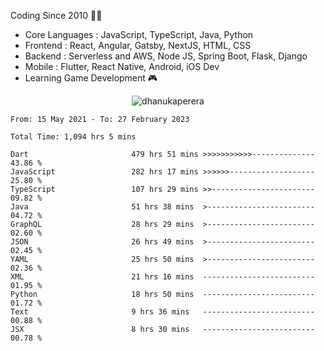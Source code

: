 

<!--
**dhanukaperera/dhanukaperera** is a ✨ _special_ ✨ repository because its `README.md` (this file) appears on your GitHub profile.

### Hi there 👋

Here are some ideas to get you started:

- 🔭 I’m currently working on ...
- 🌱 I’m currently learning ...
- 👯 I’m looking to collaborate on ...
- 🤔 I’m looking for help with ...
- 💬 Ask me about ...
- 📫 How to reach me: ...
- 😄 Pronouns: ...
- ⚡ Fun fact: ...




<p align="center">
<img alig src="https://github-profile-trophy.vercel.app/?username=dhanukaperera&margin-w=8&column=4&theme=darkhub&no-frame=true" alt="github trophies" />
</p>

<p align="center"><img src="https://github-readme-stats.vercel.app/api/top-langs/?username=dhanukaperera&layout=compact&hide=makefile&theme=prussian" alt="Most used languages" /></p>

<p align="center"><img src="https://github-readme-stats.vercel.app/api?username=dhanukaperera&show_icons=true&count_private=true&hide=issues,contribs&theme=prussian" alt="GitHub stats" /></p>

-->



Coding Since 2010 👨‍💻

* Core Languages : JavaScript, TypeScript, Java, Python
* Frontend : React, Angular, Gatsby, NextJS, HTML, CSS
* Backend : Serverless and AWS, Node JS, Spring Boot, Flask, Django 
* Mobile : Flutter, React Native, Android, iOS Dev
* Learning Game Development 🎮 


<p align="center"><img src="https://github-readme-streak-stats.herokuapp.com/?user=dhanukaperera&theme=prussian" alt="dhanukaperera" /></p>

<!--
<p align="center" ><a href="https://github.com/dhanukaperera/github-readme-stats"><img align="center" src="https://github-readme-stats.vercel.app/api/top-langs/?username=dhanukaperera&layout=compact&theme=prussian&hide_border=false&langs_count=10" /></a>
</p>
-->

<!--START_SECTION:waka-->

```text
From: 15 May 2021 - To: 27 February 2023

Total Time: 1,094 hrs 5 mins

Dart                       479 hrs 51 mins >>>>>>>>>>>--------------   43.86 %
JavaScript                 282 hrs 17 mins >>>>>>-------------------   25.80 %
TypeScript                 107 hrs 29 mins >>-----------------------   09.82 %
Java                       51 hrs 38 mins  >------------------------   04.72 %
GraphQL                    28 hrs 29 mins  >------------------------   02.60 %
JSON                       26 hrs 49 mins  >------------------------   02.45 %
YAML                       25 hrs 50 mins  >------------------------   02.36 %
XML                        21 hrs 16 mins  -------------------------   01.95 %
Python                     18 hrs 50 mins  -------------------------   01.72 %
Text                       9 hrs 36 mins   -------------------------   00.88 %
JSX                        8 hrs 30 mins   -------------------------   00.78 %
```

<!--END_SECTION:waka-->
